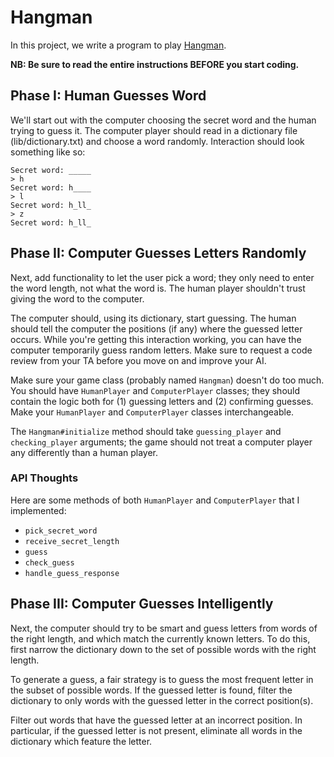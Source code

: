 # Hangman

In this project, we write a program to play [Hangman][wiki-hangman].

[wiki-hangman]: http://en.wikipedia.org/wiki/Hangman_(game)

**NB: Be sure to read the entire instructions BEFORE you start coding.**

## Phase I: Human Guesses Word

We'll start out with the computer choosing the secret word and the human
trying to guess it. The computer player should read in a dictionary file
(lib/dictionary.txt) and choose a word randomly. Interaction should look
something like so:

    Secret word: _____
    > h
    Secret word: h____
    > l
    Secret word: h_ll_
    > z
    Secret word: h_ll_

## Phase II: Computer Guesses Letters Randomly

Next, add functionality to let the user pick a word; they only need to
enter the word length, not what the word is. The human player
shouldn't trust giving the word to the computer.

The computer should, using its dictionary, start guessing. The human
should tell the computer the positions (if any) where the guessed
letter occurs. While you're getting this interaction working, you can
have the computer temporarily guess random letters. Make sure to
request a code review from your TA before you move on and improve your
AI.

Make sure your game class (probably named `Hangman`) doesn't do too
much. You should have `HumanPlayer` and `ComputerPlayer` classes; they
should contain the logic both for (1) guessing letters and (2)
confirming guesses. Make your `HumanPlayer` and `ComputerPlayer`
classes interchangeable.

The `Hangman#initialize` method should take `guessing_player` and
`checking_player` arguments; the game should not treat a computer
player any differently than a human player.

### API Thoughts

Here are some methods of both `HumanPlayer` and `ComputerPlayer` that
I implemented:

* `pick_secret_word`
* `receive_secret_length`
* `guess`
* `check_guess`
* `handle_guess_response`

## Phase III: Computer Guesses Intelligently

Next, the computer should try to be smart and guess letters from words
of the right length, and which match the currently known letters. To
do this, first narrow the dictionary down to the set of possible
words with the right length.

To generate a guess, a fair strategy is to guess the most frequent
letter in the subset of possible words. If the guessed letter is
found, filter the dictionary to only words with the guessed letter in
the correct position(s).

Filter out words that have the guessed letter at an incorrect
position. In particular, if the guessed letter is not present,
eliminate all words in the dictionary which feature the letter.

[dictionary]: https://github.com/appacademy/ruby-curriculum/blob/master/projects/dictionary.txt
